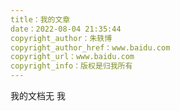 ```yaml
---
title：我的文章
date：2022-08-04 21:35:44
copyright_author：朱轶博
copyright_author_href：www.baidu.com
copyright_url：www.baidu.com
copyright_info：版权是归我所有
---
```

我的文档无  我  